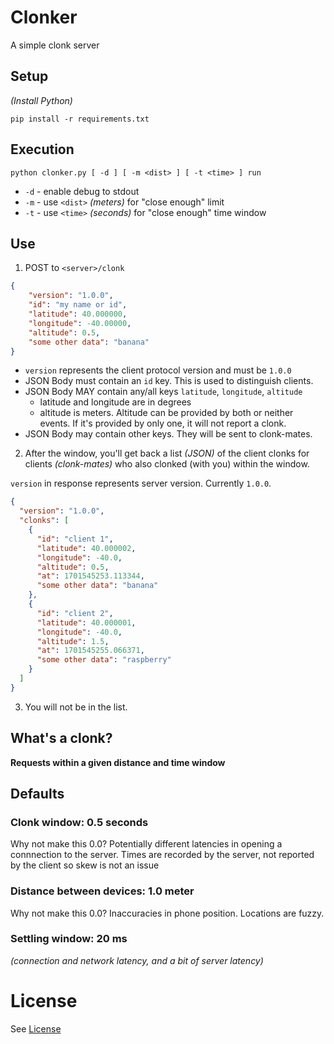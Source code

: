 # Clonker

A simple clonk server

## Setup

 *(Install Python)*

`pip install -r requirements.txt`

## Execution

`python clonker.py [ -d ] [ -m <dist> ] [ -t <time> ] run`

* `-d` - enable debug to stdout
* `-m` - use `<dist>` *(meters)* for "close enough" limit
* `-t` - use `<time>` *(seconds)* for "close enough" time window


## Use

1. POST to `<server>/clonk`

```json
{
    "version": "1.0.0",
    "id": "my name or id",
    "latitude": 40.000000,
    "longitude": -40.00000,
    "altitude": 0.5,
    "some other data": "banana"
}
```

* `version` represents the client protocol version and must be `1.0.0`
* JSON Body must contain an `id` key. This is used to distinguish clients.
* JSON Body MAY contain any/all keys `latitude`, `longitude`, `altitude`
  * latitude and longitude are in degrees
  * altitude is meters. Altitude can be provided by both or neither events. If it's provided by only one, it will not report a clonk.
* JSON Body may contain other keys. They will be sent to clonk-mates.


2. After the window, you'll get back a list *(JSON)* of the client clonks for clients *(clonk-mates)* who also clonked (with you) within the window.

`version` in response represents server version. Currently `1.0.0`.

```json
{
  "version": "1.0.0",
  "clonks": [
    {
      "id": "client 1",
      "latitude": 40.000002,
      "longitude": -40.0,
      "altitude": 0.5,
      "at": 1701545253.113344,
      "some other data": "banana"
    },
    {
      "id": "client 2",
      "latitude": 40.000001,
      "longitude": -40.0,
      "altitude": 1.5,
      "at": 1701545255.066371,
      "some other data": "raspberry"
    }
  ]
}
```

3. You will not be in the list.

## What's a clonk?

**Requests within a given distance and time window**

## Defaults

### **Clonk window:** 0.5 seconds

Why not make this 0.0? Potentially different latencies in opening a connnection to the server. Times are recorded by the server, not reported by the client so skew is not an issue

### **Distance between devices:** 1.0 meter

Why not make this 0.0? Inaccuracies in phone position. Locations are fuzzy.

### **Settling window:** 20 ms

*(connection and network latency, and a bit of server latency)*

# License

See [License](LICENSE.md)

